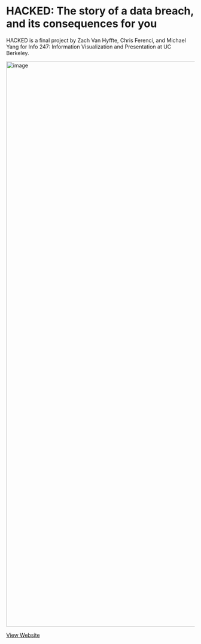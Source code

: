 # HACKED: The story of a data breach, and its consequences for you

HACKED is a final project by Zach Van Hyffte, Chris Ferenci, and Michael Yang for Info 247: Information Visualization and Presentation at UC Berkeley. 

<img width="1511" alt="image" src="https://github.com/user-attachments/assets/80e05cd0-819e-4a51-8239-c2dcfecf7f56" />

[View Website](https://chris-ferenci.github.io/Hacked/)
